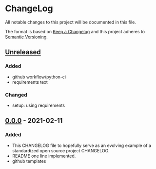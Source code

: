 # ChangeLog
All notable changes to this project will be documented in this file.

The format is based on [Keep a Changelog](http://keepachangelog.com/en/1.0.0/)
and this project adheres to [Semantic Versioning](http://semver.org/spec/v2.0.0.html).

## [Unreleased]
### Added
- github workflow/python-ci
- requirements text
### Changed
- setup: using requirements

## [0.0.0] - 2021-02-11
### Added
- This CHANGELOG file to hopefully serve as an evolving example of a standardized open source project CHANGELOG.
- README one line implemented.
- github templates

[Unreleased]: https://github.com/My-Novel-Management/refine-storybuilder/compare/v0.0.0...HEAD
[0.0.0]: https://github.com/My-Novel-Management/ln-yunazo/releases/v0.0.0
